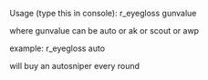 Usage (type this in console): r_eyegloss gunvalue

where gunvalue can be auto or ak or scout or awp  

example: r_eyegloss auto

will buy an autosniper every round 